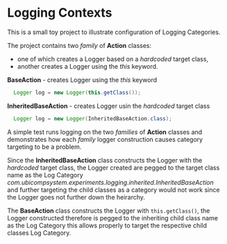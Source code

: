 # Logging Contexts

This is a small toy project to illustrate configuration of Logging Categories.

The project contains two _family_ of **Action** classes:
- one of which creates a Logger based on a _hardcoded_ target class,
- another creates a Logger using the _this_ keyword.

**BaseAction** - creates Logger using the _this_ keyword
```Java
  Logger log = new Logger(this.getClass());
```

**InheritedBaseAction** - creates Logger usin the _hardcoded_ target class
```Java
  Logger log = new Logger(InheritedBaseAction.class);
```

A simple test runs logging on the two _families_ of **Action** classes and demonstrates
how each _family_ logger construction causes category targeting to be a problem.

Since the **InheritedBaseAction** class constructs the Logger with the _hardcoded_ target class,
the Logger created are pegged to the target class name as the Log Category _com.ubicompsystem.experiments.logging.inherited.InheritedBaseAction_
and further targeting the child classes as a category would not work since the Logger goes not further down the heirarchy.

The **BaseAction** class constructs the Logger with `this.getClass()`,
the Logger constructed therefore is pegged to the inheriting child class name as the Log Category
this allows properly to target the respective child classes Log Category.
